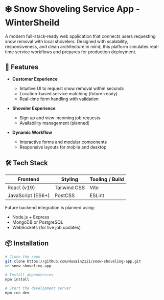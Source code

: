 # ❄️ Snow Shoveling Service App - WinterSheild

A modern full-stack-ready web application that connects users requesting snow removal with local shovelers. Designed with scalability, responsiveness, and clean architecture in mind, this platform simulates real-time service workflows and prepares for production deployment.

## 🚀 Features

- **Customer Experience**
  - Intuitive UI to request snow removal within seconds
  - Location-based service matching (future-ready)
  - Real-time form handling with validation

- **Shoveler Experience**
  - Sign up and view incoming job requests
  - Availability management (planned)

- **Dynamic Workflow**
  - Interactive forms and modular components
  - Responsive layouts for mobile and desktop

## 🛠️ Tech Stack

| Frontend          | Styling         | Tooling / Build       |
|-------------------|-----------------|------------------------|
| React (v19)       | Tailwind CSS    | Vite                   |
| JavaScript (ES6+) | PostCSS         | ESLint                 |

Future backend integration is planned using:
- Node.js + Express
- MongoDB or PostgreSQL
- WebSockets (for live job updates)

## 📦 Installation

```bash
# Clone the repo
git clone https://github.com/Husain2121/snow-shoveling-app.git
cd snow-shoveling-app

# Install dependencies
npm install

# Start the development server
npm run dev
